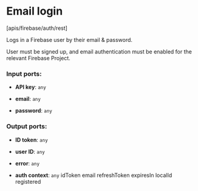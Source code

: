 # Email login

[apis/firebase/auth/rest]

Logs in a Firebase user by their email & password.

User must be signed up, and email authentication must be enabled for the relevant Firebase Project.

### Input ports:

* __API key__: `any`


* __email__: `any`


* __password__: `any`


### Output ports:

* __ID token__: `any`


* __user ID__: `any`


* __error__: `any`


* __auth context__: `any`
    idToken
    email
    refreshToken
    expiresIn
    localId
    registered



